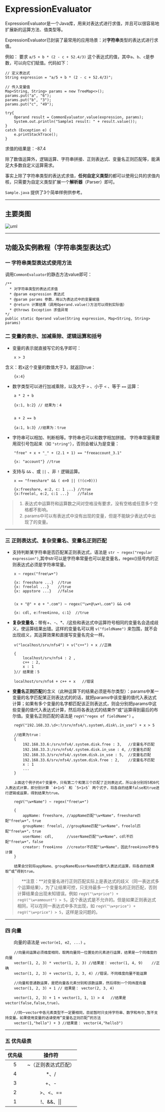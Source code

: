 # ExpressionEvaluator
ExpressionEvaluator是一个Java库，用来对表达式进行求值，并且可以很容易地扩展新的运算方法、值类型等。

ExpressionEvaluator已封装了最常用的应用场景：对**字符串**类型的表达式进行求值。

例如：
要求 `a/5 + b * (2 - c + 52.4/3)` 这个表达式的值，其中`a`、`b`、`c`是参数，可以向它们赋值。代码如下：

```
// 定义表达式
String expression = "a/5 + b * (2 - c + 52.4/3)";

// 传入变量值
Map<String, String> params = new TreeMap<>();
params.put("a", "6");
params.put("b", "3");
params.put("c", "49");

try{
	Operand result = CommonEvaluator.value(expression, params);
	System.out.println("Sample1 result: " + result.value());
}
catch (Exception e) {
	e.printStackTrace();
}
```

求值的结果是：-87.4

除了数值运算外，逻辑运算、字符串拼接、正则表达式、变量名正则匹配等，能满足大多数自定义运算需求。

事实上除了字符串类型的表达式求值，**任何自定义类型**的都可以使用公共的求值内核，只需要为自定义类型扩展一个**解析器**（Parser）即可。

`Sample.java` 提供了3个简单样例供参考。

----


## 主要类图

![uml](http://ojh6r395f.bkt.clouddn.com/2018-01-30-uml.jpg)

---

## 功能及实例教程（字符串类型表达式）

### 一 字符串类型表达式使用方法

调用`CommonEvaluator`的静态方法value即可：

```
/**
  * 对字符串类型的表达式求值
  * @param expression 表达式
  * @param params 参数，用以为表达式中的变量赋值
  * @return 计算结果（调用Operand.value()方法可以得到实际值）
  * @throws Exception 求值异常
*/
public static Operand value(String expression, Map<String, String> params)
```

### 二 变量的表示、加减乘除、逻辑运算和括号

- 变量的表示就直接写它的名字即可：

```
    x > 3
```    

含义：若x这个变量的数值大于3，就返回true：

```
    {x:4}
```

- 数字类型可以进行加减乘除，以及大于 `>` 、小于 `<` 、等于 `==` 运算：

```
    a * 2 + b
        
    {x:1, b:2} // 结果为：4
        
        
    a + 2 == b
        
    {a:1, b:3} //结果为：true
```

- 字符串可以相加、判断相等。字符串也可以和数字相加拼接。
字符串常量需要用双引号包起来（如 `"string"`），否则会被认为是变量：

```
    "free" + x + "_" + (2.1 + 1) == "freeaccount_3.1"
        
    {x: "account"} //true
```

- 支持与 `&&` 、或 `||` 、非 `!` 逻辑运算。

```
    x == "freeshare" && ( e>0 || (!(c>0)))
        
    {x:freeshare, e:2, c: 1 ...} //true
    {x:freelol, e:2, c:1 ...}    //false
```
> 1. 表达式中运算符和运算数之间对空格没有要求，没有空格或任意多个空格都不影响。
> 2. params中可以有表达式中没有出现的变量，但是不能缺少表达式中出现了的变量。

------

### 三 正则表达式、复杂变量名、变量名正则匹配

- 支持判断某字符串是否匹配某正则表达式，语法是 `str ~ regex("regular expression")`,其中str可以是字符串常量也可以是变量名，regex()括号内的正则表达式必须是字符串常量。

```
    x ~ regex("free\w+")
        
    {x: freeshare ...}  //true
    {x: freelol ...}    //true
    {x: appstore ...}   //false


    (x + "@" + e + ".com") ~ regex("\w+@\w+\.com") && c>0
        
    {x: cdl, e:free4inno, c:1}  //true
```

- **复杂变量名**：带有+、-、*、/这些和表达式中运算符号相同的变量名会造成歧义，使运算结果出错。这样的变量名可以用 `v("fieldName")` 来包围，就不会出现歧义，其运算效果和直接写变量名完全一样。

```
    v("localhost/srv/nfs4") + v("c++") + x //正确
    
    {
        localhost/srv/nfs4 : 2 ,
        c++ : 2,
        x : 1
    }// 结果是：5
    
    localhost/srv/nfs4 + c++ + x   //错误
```

- **变量名正则匹配**的含义（此种运算下的结果必须是布尔类型）：params中某一变量的名字匹配某正则表达式的的话，就把params中该变量的值代入表达式计算；如果有多个变量的名字都匹配该正则表达式，则会分别把params中这些变量的值代入表达式计算，然后将各表达式的结果作“或”运算得到最后的布尔值。变量名正则匹配的语法是 `regV("regex of fieldName")` 。

```
    regV("192.168.33.\d+:?/srv/nfs4/\.system\.disk\.in_use") + x > 5
    
    //结果为true：
    {
        192.168.33.6:/srv/nfs4/.system.disk.free : 3,   //变量名不匹配
        192.168.33.3:/srv/nfs4/.system.disk.in_use : 4, //变量名匹配
        192.168.33.3/srv/nfs4/.system.disk.in_use : 5,  //变量名匹配
        192.168.33.6/srv/nfs4/.system.disk.free : 2,    //变量名不匹配
        x : 1
        ...
    }

    上面这个例子的4个变量中，只有第二个和第三个匹配了正则表达式，所以会分别将5和6代入表达式计算，即分别计算 `4+1>5` 和 `5+1>5` 两个式子，将各自的结果false和true进行逻辑或运算，得到结果为true。
```

```
    regV("\w+Name") ~ regex("free\w+") 
    
    {
        appName: freeshare, //appName匹配"\w+Name"，freeshare匹配"free\w+"，true
        groupName: freelol, //groupName匹配"\w+Name"，freelol匹配"free\w+"，true
        userName: cdl,      //userName匹配"\w+Name"，cdl不匹配"free\w+"，false
        creator: free4inno  //creator不匹配"\w+Name"，因此free4inno不参与计算
    }
    
    结果会分别将appName、groupName和userName的值代入表达式运算，将各自的结果取“或”得到true。
```

> &emsp;**注意：**对变量名进行正则匹配实际上是表达式的歧义（同一表达式多个运算结果），为了让结果可控，只支持最多一个变量名的正则匹配，否则计算结果会出现未知错误。例如 `regV("\w+price") + regV("\w+ammount") > 5`，这个表达式是不允许的。但是如果正则表达式相同，可以在同一表达式中多次出现，如 `regV("\w+price") + regV("\w+price") > 5`，这样是没问题的。

---

### 四 向量

&emsp;&emsp;向量的语法是 `vector(e1, e2, ...)` 。

```
    //向量间运算必须维度相同，取两向量同一位置处的元素进行运算，结果是一个同维度的向量
    vector(1, 2, 3) * vector(1, 2, 3) //结果是： vector(1, 4, 9)    //正确
    vector(1, 2, 3) + vector(1, 2, 3, 4) //错误，不同维度向量不能运算
    
    //向量和普通数运算，是把向量各元素分别和该数运算，然后得到一个同纬度向量
    vector(1, 2, 3) + 1 // 结果是： vector(2, 3, 4)  
  
    vector(1, 2, 3) + 1 + vector(1, 1, 1) > 4   //结果是vector(false,false,true)。
    
    //同一vector中各元素类型不一定要相同，目前暂时只支持字符串、数字和布尔,暂不支持变量。如果使用变量的话请使用“变量名正则匹配”的方法
    vector(1,"hello") + 3 //结果是： vector(4,"hello3")
```


------

### 五 优先级表

|优先级|操作符|
|:--:|:--:|
|5|~（正则表达式匹配）|
|4| *、/|
|3| +、-|
|2| \>、<、==|
|1| !、&&、\|\||



